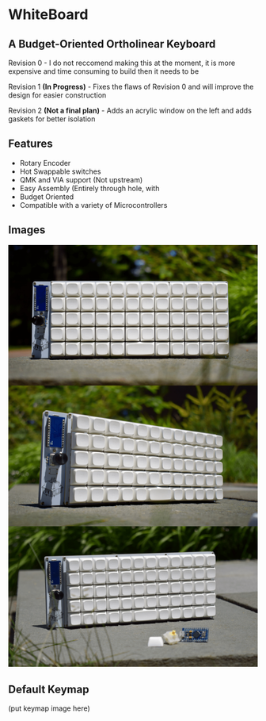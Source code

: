 # WhiteBoard

## A Budget-Oriented Ortholinear Keyboard

Revision 0 - I do not reccomend making this at the moment, it is more expensive and time consuming to build then it needs to be

Revision 1 **(In Progress)** - Fixes the flaws of Revision 0 and will improve the design for easier construction

Revision 2 **(Not a final plan)** - Adds an acrylic window on the left and adds gaskets for better isolation

## Features
- Rotary Encoder
- Hot Swappable switches
- QMK and VIA support (Not upstream)
- Easy Assembly (Entirely through hole, with 
- Budget Oriented
- Compatible with a variety of Microcontrollers

## Images
![Keyboard](resources/photoshoot.png)

## Default Keymap
(put keymap image here)
